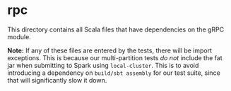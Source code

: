 rpc
===

This directory contains all Scala files that have dependencies on the gRPC module.

**Note:** If any of these files are entered by the tests, there will be import exceptions. This is because our multi-partition tests *do not* include the fat jar when submitting to Spark using ``local-cluster``. This is to avoid introducing a dependency on ``build/sbt assembly`` for our test suite, since that will significantly slow it down.
